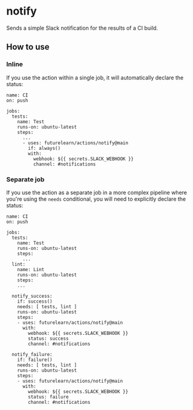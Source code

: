 # notify

Sends a simple Slack notification for the results of a CI build.

## How to use

### Inline

If you use the action within a single job, it will automatically declare
the status:

```
name: CI
on: push

jobs:
  tests:
    name: Test
    runs-on: ubuntu-latest
    steps:
      ...
      - uses: futurelearn/actions/notify@main
        if: always()
        with:
          webhook: ${{ secrets.SLACK_WEBHOOK }}
          channel: #notifications
```

### Separate job

If you use the action as a separate job in a more complex pipeline where
you're using the `needs` conditional, you will need to explicitly declare
the status:

```
name: CI
on: push

jobs:
  tests:
    name: Test
    runs-on: ubuntu-latest
    steps:
      ...
  lint:
    name: Lint
    runs-on: ubuntu-latest
    steps:
    ...

  notify_success:
    if: success()
    needs: [ tests, lint ]
    runs-on: ubuntu-latest
    steps:
    - uses: futurelearn/actions/notify@main
      with:
        webhook: ${{ secrets.SLACK_WEBHOOK }}
        status: success
        channel: #notifications

  notify_failure:
    if: failure()
    needs: [ tests, lint ]
    runs-on: ubuntu-latest
    steps:
    - uses: futurelearn/actions/notify@main
      with:
        webhook: ${{ secrets.SLACK_WEBHOOK }}
        status: failure
        channel: #notifications
```
